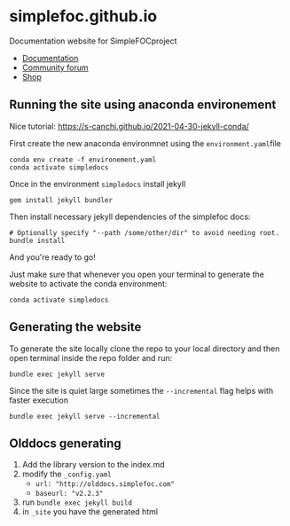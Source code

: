 # simplefoc.github.io 

Documentation website for SimpleFOCproject
 
- [Documentation](https://docs.simplefoc.com)
- [Community forum](https://community.simplefoc.com)
- [Shop](https://simplefoc.com/shop)

## Running the site using anaconda environement

Nice tutorial: https://s-canchi.github.io/2021-04-30-jekyll-conda/

First create the new anaconda environmnet using the `environment.yaml`file

```
conda env create -f environement.yaml
conda activate simpledocs
```

Once in the environment `simpledocs` install jekyll

```
gem install jekyll bundler
```

Then install necessary jekyll dependencies of the simplefoc docs:

```
# Optionally specify "--path /some/other/dir" to avoid needing root.
bundle install
```

And you're ready to go!

Just make sure that whenever you open your terminal to generate the website to activate the conda environment:
```
conda activate simpledocs
```

## Generating the website

To generate the site locally clone the repo to your local directory and then open terminal inside the repo folder and run:

```
bundle exec jekyll serve
```

Since the site is quiet large sometimes the `--incremental` flag helps with faster execution

```
bundle exec jekyll serve --incremental
```

## Olddocs generating 

1) Add the library version to the index.md 
2) modify the `_config.yaml`
    - `url: "http://olddocs.simplefoc.com" `
    - `baseurl: "v2.2.3"`  
3) run `bundle exec jekyll build`
4) in `_site` you have the generated html
